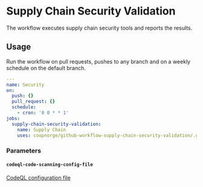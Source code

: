 # Supply Chain Security Validation

The workflow executes supply chain security tools and reports the results.

## Usage

Run the workflow on pull requests, pushes to any branch and on a weekly
schedule on the default branch.

```yaml
---
name: Security
on:
  push: {}
  pull_request: {}
  schedule:
    - cron: '0 0 * * 1'
jobs:
  supply-chain-security-validation:
    name: Supply Chain
    uses: coopnorge/github-workflow-supply-chain-security-validation/.github/workflows/supply-chain-security-validation.yaml@main
```

### Parameters

#### `codeql-code-scanning-config-file`

[CodeQL configuration file](https://docs.github.com/en/code-security/code-scanning/automatically-scanning-your-code-for-vulnerabilities-and-errors/configuring-code-scanning#using-a-custom-configuration-file)